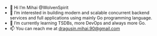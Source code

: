 - 👋 Hi I’m Mihai @WolvenSpirit
- 👀 I’m interested in building modern and scalable concurrent backend services and full applications using mainly Go programming language.
- 🌱 I’m currently learning TSDBs, more DevOps and always more Go.
- 📫 You can reach me at dragusin.mihai.90@gmail.com

<!---
WolvenSpirit/WolvenSpirit is a ✨ special ✨ repository because its `README.md` (this file) appears on your GitHub profile.
You can click the Preview link to take a look at your changes.
--->
